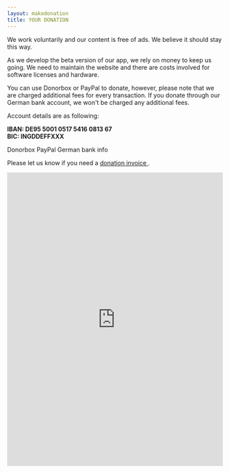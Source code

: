 ```yaml
---
layout: makedonation
title: YOUR DONATION
---
```


We work voluntarily and our content is free of ads. We believe it should stay this way.

As we develop the beta version of our app, we rely on money to keep us going. We need to maintain the website and there are costs involved for software licenses and hardware.

You can use Donorbox or PayPal to donate, however, please note that we are charged additional fees for every transaction. If you donate through our German bank account, we won't be charged any additional fees.

Account details are as following: 

__IBAN: DE95 5001 0517 5416 0813 67__ <br>
__BIC: INGDDEFFXXX__

Donorbox
PayPal
German bank info

Please let us know if you need a <a href= "mailto:info@smagotcha.net">donation invoice </a>.

<script src="https://donorbox.org/widget.js" paypalExpress="false"></script><iframe src="https://donorbox.org/embed/smagotcha" height="685px" width="100%" style="max-width:620px; min-width:310px; max-height:none!important" seamless="seamless" name="donorbox" frameborder="0" scrolling="no" allowpaymentrequest></iframe>

